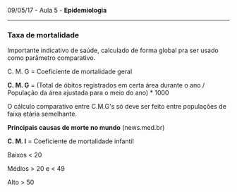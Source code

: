 09/05/17 - Aula 5 - **Epidemiologia**

---

### Taxa de mortalidade

Importante indicativo de saúde, calculado de forma global pra ser usado como parâmetro comparativo.

C. M. G = Coeficiente de mortalidade geral

**C. M. G** = \(Total de óbitos registrados em certa área durante o ano / População da área ajustada para o meio do ano\) \* 1000

O cálculo comparativo entre C.M.G's só deve ser feito entre populações de faixa etária semelhante.

**Principais causas de morte no mundo** \(news.med.br\)

**C. M. I** = Coeficiente de mortalidade infantil

Baixos &lt; 20

Médios &gt; 20 e &lt; 49

Alto &gt; 50



